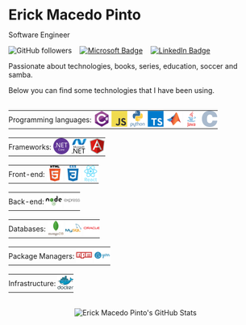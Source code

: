 # Erick Macedo Pinto

Software Engineer

![GitHub followers](https://img.shields.io/github/followers/erickmp07?label=Followers&logo=github&logoColor=white&style=flat-square)&nbsp;&nbsp;&nbsp;
[![Microsoft Badge](https://img.shields.io/badge/-erickmacedo__92@hotmail.com-0078D4?style=flat-square&logo=microsoft&logoColor=white&link=mailto:erimacedo_92@hotmail.com)](mailto:erimacedo_92@hotmail.com)&nbsp;&nbsp;&nbsp;
[![LinkedIn Badge](https://img.shields.io/badge/-Erick%20Macedo%20Pinto-0077B5?style=flat-square&logo=linkedin&logoColor=white&link=https://www.linkedin.com/in/erick-macedo-pinto/)](https://www.linkedin.com/in/erick-macedo-pinto/)

Passionate about technologies, books, series, education, soccer and samba.

Below you can find some technologies that I have been using.

<br>
<style>
    * {
        margin: 0;
        padding: 0;
    }
    table {
        margin: 0;
        padding: 0;
    }
    tr {
        margin: 0;
        padding: 0;
    }
    td {
        margin: 0;
        padding: 0;
    }
</style>

<table>
    <tr>
        <td>Programming languages:&nbsp;</td>
        <td>
            <img src="https://raw.githubusercontent.com/devicons/devicon/master/icons/csharp/csharp-original.svg" alt="C#" title="C#" width="32" height="32"/>
            <img src="https://raw.githubusercontent.com/devicons/devicon/master/icons/javascript/javascript-original.svg" alt="JavaScript" title="JavaScript" width="32" height="32"/>
            <img src="https://raw.githubusercontent.com/devicons/devicon/master/icons/python/python-original-wordmark.svg" alt="Python" title="Python" width="32" height="32" style="background-color:white"/>
            <img src="https://raw.githubusercontent.com/devicons/devicon/master/icons/typescript/typescript-original.svg" alt="TypeScript" title="TypeScript" width="32" height="32"/>
            <img src="https://raw.githubusercontent.com/devicons/devicon/master/icons/matlab/matlab-original.svg" alt="MATLAB" title="MATLAB" width="32" height="32"/>    
            <img src="https://raw.githubusercontent.com/devicons/devicon/master/icons/java/java-original-wordmark.svg" alt="Java" title="Java" width="32" height="32"/>
            <img src="https://raw.githubusercontent.com/devicons/devicon/master/icons/c/c-original.svg" alt="C" title="C" width="32" height="32"/>
        </td>
    </tr>
</table>
<br>
<table>
    <tr>
        <td>Frameworks:&nbsp;</td>
        <td>
            <img src="https://raw.githubusercontent.com/devicons/devicon/master/icons/dotnetcore/dotnetcore-original.svg" alt=".NET Core" title=".NET Core" width="32" height="32" style="background-color:white" />
            <img src="https://raw.githubusercontent.com/devicons/devicon/master/icons/dot-net/dot-net-original-wordmark.svg" alt=".NET" title=".NET" width="32" height="32" style="background-color:white"/>
            <img src="https://raw.githubusercontent.com/devicons/devicon/master/icons/angularjs/angularjs-original.svg" alt="Angular" title="Angular" width="32" height="32" />
        </td>
    </tr>
</table>
<br>
<table>
    <tr>
        <td>Front-end:&nbsp;</td>
        <td>
            <img src="https://raw.githubusercontent.com/devicons/devicon/master/icons/html5/html5-original-wordmark.svg" alt="HTML5" title="HTML5" width="32" height="32" style="background-color:white" />
            <img src="https://raw.githubusercontent.com/devicons/devicon/master/icons/css3/css3-plain-wordmark.svg" alt="CSS3" title="CSS3" width="32" height="32"/>
            <img src="https://raw.githubusercontent.com/devicons/devicon/master/icons/react/react-original-wordmark.svg" alt="React" title="React" width="32" height="32"/>
        </td>
    </tr>
</table>
<br>
<table>
    <tr>
        <td>Back-end:&nbsp;</td>
        <td>
            <img src="https://raw.githubusercontent.com/devicons/devicon/master/icons/nodejs/nodejs-original-wordmark.svg" alt="Node.js" title="Node.js" width="32" height="32" style="background-color:white" />
            <img src="https://raw.githubusercontent.com/devicons/devicon/master/icons/express/express-original-wordmark.svg" alt="Express" title="Express" width="32" height="32" style="background-color:white"/>
        </td>
    </tr>
</table>
<br>
<table>
    <tr>
        <td>Databases:&nbsp;</td>
        <td>
            <img src="https://raw.githubusercontent.com/devicons/devicon/master/icons/mongodb/mongodb-original-wordmark.svg" alt="MongoDB" title="MongoDB" width="32" height="32"/>
            <img src="https://raw.githubusercontent.com/devicons/devicon/master/icons/mysql/mysql-original-wordmark.svg" alt="MySQL" title="MySQL" width="32" height="32"/>
            <img src="https://raw.githubusercontent.com/devicons/devicon/master/icons/oracle/oracle-original.svg" alt="Oracle" title="Oracle" width="32" height="32"/>
        </td>
    </tr>
</table>
<br>
<table>
    <tr>
        <td>Package Managers:&nbsp;</td>
        <td>
            <img src="https://raw.githubusercontent.com/devicons/devicon/master/icons/npm/npm-original-wordmark.svg" alt="npm" title="npm" width="32" height="32"/>
            <img src="https://raw.githubusercontent.com/devicons/devicon/master/icons/yarn/yarn-original-wordmark.svg" alt="Yarn" title="Yarn" width="32" height="32"/>
        </td>
    </tr>
</table>
<br>
<table>
    <tr>
        <td>Infrastructure:&nbsp;</td>
        <td>
            <img src="https://raw.githubusercontent.com/devicons/devicon/master/icons/docker/docker-original-wordmark.svg" alt="Docker" title="Docker" width="32" height="32"/>
        </td>
    </tr>
</table>
<br>
<p align="center">
    <img src="https://github-readme-stats.vercel.app/api?username=erickmp07&count_private=true&theme=dark&show_icons=true" alt="Erick Macedo Pinto's GitHub Stats"/> 
</p>

<!--
**erickmp07/erickmp07** is a ✨ _special_ ✨ repository because its `README.md` (this file) appears on your GitHub profile.

Here are some ideas to get you started:

- 🔭 I’m currently working on ...
- 🌱 I’m currently learning ...
- 👯 I’m looking to collaborate on ...
- 🤔 I’m looking for help with ...
- 💬 Ask me about ...
- 📫 How to reach me: ...
- 😄 Pronouns: ...
- ⚡ Fun fact: ...
-->
